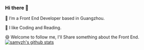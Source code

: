 ### Hi there 👋


🔭 I’m a Front End Developer based in Guangzhou.

🌱 I like Coding and Reading.

😄 Welcome to follow me, I'll Share something about the Front End.
[![samyzh's github stats](https://github-readme-stats.vercel.app/api?username=samyzh&count_private=true&show_icons=true&theme=dark)](https://github.com/anuraghazra/github-readme-stats)

<!--
**samyzh/samyzh** is a ✨ _special_ ✨ repository because its `README.md` (this file) appears on your GitHub profile.

Here are some ideas to get you started:

- 🔭 I’m currently working on ...
- 🌱 I’m currently learning ...
- 👯 I’m looking to collaborate on ...
- 🤔 I’m looking for help with ...
- 💬 Ask me about ...
- 📫 How to reach me: ...
- 😄 Pronouns: ...
- ⚡ Fun fact: ...
-->
